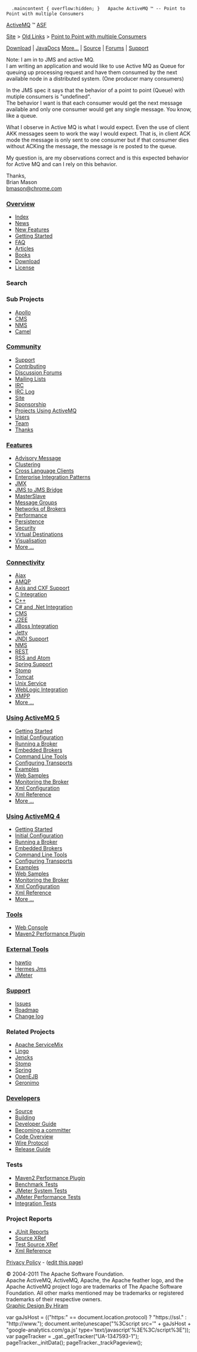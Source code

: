       .maincontent { overflow:hidden; }   Apache ActiveMQ ™ -- Point to Point with multiple Consumers 

[ActiveMQ](http://activemq.apache.org "The most popular and powerful open source Message Broker") ™ [ASF](http://www.apache.org "The Apache Software Foundation")

[Site](site.html) > [Old Links](old-links.html) > [Point to Point with multiple Consumers](point-to-point-with-multiple-consumers.html)

[Download](download.html "Download") | [JavaDocs](http://activemq.apache.org/maven/5.9.0/apidocs/index.html) [More...](javadocs.html "JavaDocs") | [Source](source.html "Source") | [Forums](discussion-forums.html "Discussion Forums") | [Support](support.html "Support")

Note: I am in to JMS and active MQ.  
I am writing an application and would like to use Active MQ as Queue for queuing up processing request and have them consumed by the next available node in a distributed system. (One producer many consumers)

In the JMS spec it says that the behavior of a point to point (Queue) with mutiple consumers is "undefined".  
The behavior I want is that each consumer would get the next message available and only one consumer would get any single message. You know, like a queue.

What I observe in Active MQ is what I would expect. Even the use of client AKK messages seem to work the way I would expect. That is, in client ACK mode the message is only sent to one consumer but if that consumer dies without ACKing the message, the message is re posted to the queue.

My question is, are my observations correct and is this expected behavior for Active MQ and can I rely on this behavior.

Thanks,  
Brian Mason  
bmason@chrome.com

### [Overview](overview.html "Overview")

*   [Index](index.html "Index")
*   [News](news.html "News")
*   [New Features](new-features.html "New Features")
*   [Getting Started](getting-started.html "Getting Started")
*   [FAQ](faq.html "FAQ")
*   [Articles](articles.html "Articles")
*   [Books](books.html "Books")
*   [Download](download.html "Download")
*   [License](http://www.apache.org/licenses/)

### Search

    
  

### Sub Projects

*   [Apollo](http://activemq.apache.org/apollo "ActiveMQ Apollo")
*   [CMS](http://activemq.apache.org/cms/ "The C++ API for Messaging")
*   [NMS](http://activemq.apache.org/nms/ "NMS is the .Net Messaging API")
*   [Camel](http://camel.apache.org/ "POJO based Enterprise Integration Patterns with a typesafe Java DSL")

### [Community](community.html "Community")

*   [Support](support.html "Support")
*   [Contributing](contributing.html "Contributing")
*   [Discussion Forums](discussion-forums.html "Discussion Forums")
*   [Mailing Lists](mailing-lists.html "Mailing Lists")
*   [IRC](irc://irc.codehaus.org/activemq)
*   [IRC Log](http://servlet.uwyn.com/drone/log/hausbot/activemq)
*   [Site](site.html "Site")
*   [Sponsorship](http://www.apache.org/foundation/sponsorship.html)
*   [Projects Using ActiveMQ](projects-using-activemq.html "Projects Using ActiveMQ")
*   [Users](users.html "Users")
*   [Team](team.html "Team")
*   [Thanks](http://www.apache.org/foundation/thanks.html)

### [Features](features.html "Features")

*   [Advisory Message](advisory-message.html "Advisory Message")
*   [Clustering](clustering.html "Clustering")
*   [Cross Language Clients](cross-language-clients.html "Cross Language Clients")
*   [Enterprise Integration Patterns](enterprise-integration-patterns.html "Enterprise Integration Patterns")
*   [JMX](jmx.html "JMX")
*   [JMS to JMS Bridge](jms-to-jms-bridge.html "JMS to JMS Bridge")
*   [MasterSlave](masterslave.html "MasterSlave")
*   [Message Groups](message-groups.html "Message Groups")
*   [Networks of Brokers](networks-of-brokers.html "Networks of Brokers")
*   [Performance](performance.html "Performance")
*   [Persistence](persistence.html "Persistence")
*   [Security](security.html "Security")
*   [Virtual Destinations](virtual-destinations.html "Virtual Destinations")
*   [Visualisation](visualisation.html "Visualisation")
*   [More ...](features.html "Features")

### [Connectivity](connectivity.html "Connectivity")

*   [Ajax](ajax.html "Ajax")
*   [AMQP](amqp.html "AMQP")
*   [Axis and CXF Support](axis-and-cxf-support.html "Axis and CXF Support")
*   [C Integration](c-integration.html "C Integration")
*   [C++](activemq-c-clients.html "ActiveMQ C++ Clients")
*   [C# and .Net Integration](http://activemq.apache.org/nms/)
*   [CMS](http://activemq.apache.org/cms/)
*   [J2EE](j2ee.html "J2EE")
*   [JBoss Integration](jboss-integration.html "JBoss Integration")
*   [Jetty](http://docs.codehaus.org/display/JETTY/Integrating+with+ActiveMQ)
*   [JNDI Support](jndi-support.html "JNDI Support")
*   [NMS](http://activemq.apache.org/nms/ "NMS is the .Net Messaging API")
*   [REST](rest.html "REST")
*   [RSS and Atom](rss-and-atom.html "RSS and Atom")
*   [Spring Support](spring-support.html "Spring Support")
*   [Stomp](stomp.html "Stomp")
*   [Tomcat](tomcat.html "Tomcat")
*   [Unix Service](unix-service.html "Unix Service")
*   [WebLogic Integration](weblogic-integration.html "WebLogic Integration")
*   [XMPP](xmpp.html "XMPP")
*   [More ...](connectivity.html "Connectivity")

### [Using ActiveMQ 5](using-activemq-5.html "Using ActiveMQ 5")

*   [Getting Started](version-5-getting-started.html "Version 5 Getting Started")
*   [Initial Configuration](version-5-initial-configuration.html "Version 5 Initial Configuration")
*   [Running a Broker](version-5-run-broker.html "Version 5 Run Broker")
*   [Embedded Brokers](how-do-i-embed-a-broker-inside-a-connection.html "How do I embed a Broker inside a Connection")
*   [Command Line Tools](activemq-command-line-tools-reference.html "ActiveMQ Command Line Tools Reference")
*   [Configuring Transports](configuring-version-5-transports.html "Configuring Version 5 Transports")
*   [Examples](version-5-examples.html "Version 5 Examples")
*   [Web Samples](version-5-web-samples.html "Version 5 Web Samples")
*   [Monitoring the Broker](how-can-i-monitor-activemq.html "How can I monitor ActiveMQ")
*   [Xml Configuration](version-5-xml-configuration.html "Version 5 XML Configuration")
*   [Xml Reference](xml-reference.html "Xml Reference")
*   [More ...](using-activemq-5.html "Using ActiveMQ 5")

### [Using ActiveMQ 4](using-activemq.html "Using ActiveMQ")

*   [Getting Started](getting-started.html "Getting Started")
*   [Initial Configuration](initial-configuration.html "Initial Configuration")
*   [Running a Broker](run-broker.html "Run Broker")
*   [Embedded Brokers](how-do-i-embed-a-broker-inside-a-connection.html "How do I embed a Broker inside a Connection")
*   [Command Line Tools](activemq-command-line-tools-reference.html "ActiveMQ Command Line Tools Reference")
*   [Configuring Transports](configuring-transports.html "Configuring Transports")
*   [Examples](examples.html "Examples")
*   [Web Samples](web-samples.html "Web Samples")
*   [Monitoring the Broker](how-can-i-monitor-activemq.html "How can I monitor ActiveMQ")
*   [Xml Configuration](xml-configuration.html "Xml Configuration")
*   [Xml Reference](xml-reference.html "Xml Reference")
*   [More ...](using-activemq.html "Using ActiveMQ")

### [Tools](tools.html "Tools")

*   [Web Console](web-console.html "Web Console")
*   [Maven2 Performance Plugin](activemq-performance-module-users-manual.html "ActiveMQ Performance Module Users Manual")

### [External Tools](tools.html "Tools")

*   [hawtio](http://hawt.io "HTML5 console for monitoring Apache ActiveMQ and Apache Camel")
*   [Hermes Jms](hermes-jms.html "Hermes Jms")
*   [JMeter](http://jakarta.apache.org/jmeter)

### [Support](support.html "Support")

*   [Issues](http://issues.apache.org/jira/browse/AMQ)
*   [Roadmap](http://issues.apache.org/activemq/browse/AMQ?report=com.atlassian.jira.plugin.system.project:roadmap-panel)
*   [Change log](http://issues.apache.org/activemq/browse/AMQ?report=com.atlassian.jira.plugin.system.project:changelog-panel)

### Related Projects

*   [Apache ServiceMix](http://incubator.apache.org/servicemix/ "Distributed Enterprise Service Bus based on JBI")
*   [Lingo](http://lingo.codehaus.org/ "POJO Remoting using JMS")
*   [Jencks](http://jencks.codehaus.org/ "Message Driven POJOs and pooling for JMS and JDBC")
*   [Stomp](http://stomp.codehaus.org/ "A simple protocol for messaging middleware interop and the easy development of custom clients")
*   [Spring](http://www.springframework.org/)
*   [OpenEJB](http://openejb.apache.org)
*   [Geronimo](http://geronimo.apache.org/)

### [Developers](developers.html "Developers")

*   [Source](source.html "Source")
*   [Building](building.html "Building")
*   [Developer Guide](developer-guide.html "Developer Guide")
*   [Becoming a committer](becoming-a-committer.html "Becoming a committer")
*   [Code Overview](code-overview.html "Code Overview")
*   [Wire Protocol](wire-protocol.html "Wire Protocol")
*   [Release Guide](release-guide.html "Release Guide")

### Tests

*   [Maven2 Performance Plugin](activemq-performance-module-users-manual.html "ActiveMQ Performance Module Users Manual")
*   [Benchmark Tests](benchmark-tests.html "Benchmark Tests")
*   [JMeter System Tests](jmeter-system-tests.html "JMeter System Tests")
*   [JMeter Performance Tests](jmeter-performance-tests.html "JMeter Performance Tests")
*   [Integration Tests](integration-tests.html "Integration Tests")

### Project Reports

*   [JUnit Reports](junit-reports.html "JUnit Reports")
*   [Source XRef](source-xref.html "Source XRef")
*   [Test Source XRef](test-source-xref.html "Test Source XRef")
*   [Xml Reference](xml-reference.html "Xml Reference")

[Privacy Policy](http://activemq.apache.org/privacy-policy.html) \- ([edit this page](https://cwiki.apache.org/confluence/pages/editpage.action?pageId=35932))

© 2004-2011 The Apache Software Foundation.  
Apache ActiveMQ, ActiveMQ, Apache, the Apache feather logo, and the Apache ActiveMQ project logo are trademarks of The Apache Software Foundation. All other marks mentioned may be trademarks or registered trademarks of their respective owners.  
[Graphic Design By Hiram](http://hiramchirino.com)

var gaJsHost = (("https:" == document.location.protocol) ? "https://ssl." : "http://www."); document.write(unescape("%3Cscript src='" + gaJsHost + "google-analytics.com/ga.js' type='text/javascript'%3E%3C/script%3E")); var pageTracker = \_gat.\_getTracker("UA-1347593-1"); pageTracker.\_initData(); pageTracker.\_trackPageview();